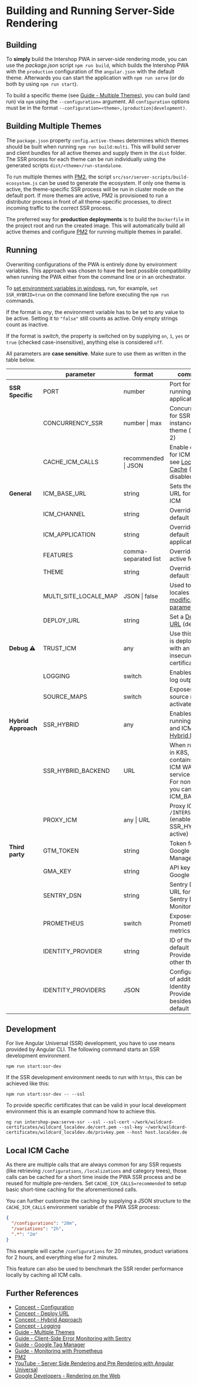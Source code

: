 <!--
kb_guide
kb_pwa
kb_everyone
kb_sync_latest_only
-->

# Building and Running Server-Side Rendering

## Building

To **simply** build the Intershop PWA in server-side rendering mode, you can use the _package.json_ script `npm run build`, which builds the Intershop PWA with the `production` configuration of the `angular.json` with the default theme.
Afterwards you can start the application with `npm run serve` (or do both by using `npm run start`).

To build a specific theme (see [Guide - Multiple Themes][multiple-themes]), you can build (and run) via `npm` using the `--configuration=` argument.
All `configuration` options must be in the format `--configuration=<theme>,(production|development)`.

## Building Multiple Themes

The `package.json` property `config.active-themes` determines which themes should be built when running `npm run build:multi`.
This will build server and client bundles for all active themes and supply them in the `dist` folder.
The SSR process for each theme can be run individually using the generated scripts `dist/<theme>/run-standalone`.

To run multiple themes with [PM2][pm2], the script `src/ssr/server-scripts/build-ecosystem.js` can be used to generate the ecosystem.
If only one theme is active, the theme-specific SSR process will be run in cluster mode on the default port.
If more themes are active, PM2 is provisioned to run a distributor process in front of all theme-specific processes, to direct incoming traffic to the correct SSR process.

The preferred way for **production deployments** is to build the `Dockerfile` in the project root and run the created image.
This will automatically build all active themes and configure [PM2][pm2] for running multiple themes in parallel.

## Running

Overwriting configurations of the PWA is entirely done by environment variables.
This approach was chosen to have the best possible compatibility when running the PWA either from the command line or in an orchestrator.

To [set environment variables in windows](https://docs.microsoft.com/en-us/windows-server/administration/windows-commands/set_1), run, for example, `set SSR_HYBRID=true` on the command line before executing the `npm run` commands.

If the format is _any_, the environment variable has to be set to any value to be active.
Setting it to `"false"` still counts as active.
Only empty strings count as inactive.

If the format is _switch_, the property is switched on by supplying `on`, `1`, `yes` or `true` (checked case-insensitive), anything else is considered `off`.

All parameters are **case sensitive**.
Make sure to use them as written in the table below.

|                     | parameter             | format               | comment                                                                                          |
| ------------------- | --------------------- | -------------------- | ------------------------------------------------------------------------------------------------ |
| **SSR Specific**    | PORT                  | number               | Port for running the application                                                                 |
|                     | CONCURRENCY_SSR       | number \| max        | Concurrency for SSR instances per theme (default: 2)                                             |
|                     | CACHE_ICM_CALLS       | recommended \| JSON  | Enable caching for ICM calls, see [Local ICM Cache](#local-icm-cache) (default: disabled)        |
| **General**         | ICM_BASE_URL          | string               | Sets the base URL for the ICM                                                                    |
|                     | ICM_CHANNEL           | string               | Overrides the default channel                                                                    |
|                     | ICM_APPLICATION       | string               | Overrides the default application                                                                |
|                     | FEATURES              | comma-separated list | Overrides active features                                                                        |
|                     | THEME                 | string               | Overrides the default theme                                                                      |
|                     | MULTI_SITE_LOCALE_MAP | JSON \| false        | Used to map locales to [url modification parameters](../guides/multi-site-configurations.md)     |
|                     | DEPLOY_URL            | string               | Set a [Deploy URL][concept-deploy-url] (default `/`)                                             |
| **Debug** :warning: | TRUST_ICM             | any                  | Use this if ICM is deployed with an insecure certificate                                         |
|                     | LOGGING               | switch               | Enables extra log output                                                                         |
|                     | SOURCE_MAPS           | switch               | Exposes source maps if activated                                                                 |
| **Hybrid Approach** | SSR_HYBRID            | any                  | Enables running PWA and ICM in [Hybrid Mode][concept-hybrid]                                     |
|                     | SSR_HYBRID_BACKEND    | URL                  | When running in K8S, this contains the ICM WA service URL. For none K8S you can use ICM_BASE_URL |
|                     | PROXY_ICM             | any \| URL           | Proxy ICM via `/INTERSHOP` (enabled if SSR_HYBRID is active)                                     |
| **Third party**     | GTM_TOKEN             | string               | Token for Google Tag Manager                                                                     |
|                     | GMA_KEY               | string               | API key for Google Maps                                                                          |
|                     | SENTRY_DSN            | string               | Sentry DSN URL for using Sentry Error Monitor                                                    |
|                     | PROMETHEUS            | switch               | Exposes Prometheus metrics                                                                       |
|                     | IDENTITY_PROVIDER     | string               | ID of the default Identity Provider if other than `ICM`                                          |
|                     | IDENTITY_PROVIDERS    | JSON                 | Configuration of additional Identity Providers besides the default `ICM`                         |

## Development

For live Angular Universal (SSR) development, you have to use means provided by Angular CLI.
The following command starts an SSR development environment.

```
npm run start:ssr-dev
```

If the SSR development environment needs to run with `https`, this can be achieved like this:

```
npm run start:ssr-dev -- --ssl
```

To provide specific certificates that can be valid in your local development environment this is an example command how to achieve this.

```
ng run intershop-pwa:serve-ssr --ssl --ssl-cert ~/work/wildcard-certificates/wildcard_localdev.de/cert.pem --ssl-key ~/work/wildcard-certificates/wildcard_localdev.de/privkey.pem --host host.localdev.de
```

## Local ICM Cache

As there are multiple calls that are always common for any SSR requests (like retrieving `/configurations`, `/localizations` and category trees), those calls can be cached for a short time inside the PWA SSR process and be reused for multiple pre-renders.
Set `CACHE_ICM_CALLS=recommended` to setup basic short-time caching for the aforementioned calls.

You can further customize the caching by supplying a JSON structure to the `CACHE_ICM_CALLS` environment variable of the PWA SSR process:

```json
{
  "/configurations": "20m",
  "/variations": "2h",
  ".*": "2m"
}
```

This example will cache `/configurations` for 20 minutes, product variations for 2 hours, and everything else for 2 minutes.

This feature can also be used to benchmark the SSR render performance locally by caching all ICM calls.

## Further References

- [Concept - Configuration](../concepts/configuration.md)
- [Concept - Deploy URL][concept-deploy-url]
- [Concept - Hybrid Approach][concept-hybrid]
- [Concept - Logging](../concepts/logging.md)
- [Guide - Multiple Themes][multiple-themes]
- [Guide - Client-Side Error Monitoring with Sentry](./sentry-error-monitoring.md)
- [Guide - Google Tag Manager](./google-tag-manager.md)
- [Guide - Monitoring with Prometheus](./prometheus-monitoring.md)
- [PM2][pm2]
- [YouTube - Server Side Rendering and Pre Rendering with Angular Universal](https://www.youtube.com/watch?v=-VDOAjzLcvQ)
- [Google Developers - Rendering on the Web](https://developers.google.com/web/updates/2019/02/rendering-on-the-web)

[concept-hybrid]: ../concepts/hybrid-approach.md
[concept-deploy-url]: ../concepts/deploy-url.md
[multiple-themes]: ./multiple-themes.md
[pm2]: https://pm2.keymetrics.io
